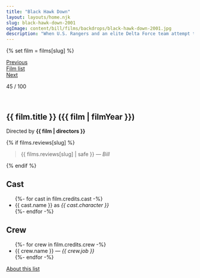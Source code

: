 ```yaml
---
title: "Black Hawk Down"
layout: layouts/home.njk
slug: black-hawk-down-2001
ogImage: content/bill/films/backdrops/black-hawk-down-2001.jpg
description: "When U.S. Rangers and an elite Delta Force team attempt to kidnap two underlings of a Somali warlord, their Black Hawk helicopters are shot down, and the Americans suffer heavy casualties, facing intense fighting from the militia on the ground."
---
```


{% set film = films[slug] %}

<nav class="films">
  <div class="prev">
    <a href="../amlie-2001"><i class="fa-solid fa-chevron-left fa-xs"></i> Previous</a>
  </div>
  <div>
    <a href="../">Film list</a>
  </div>
  <div class="next">
    <a href="../24-hour-party-people-2002">Next <i class="fa-solid fa-chevron-right fa-xs"></i></a>
  </div>
</nav>

<p>45 / 100</p>

<article class="film slug-black-hawk-down-2001">
  <div class="backdrop-and-poster">
    <img class="poster" src="../films/posters/{{ slug }}.jpg" alt="">
    <img class="backdrop" src="../films/backdrops/{{ slug }}.jpg" alt="">
  </div>

  <h1>{{ film.title }} ({{ film | filmYear }})</h1>

  

  <p class="director">
    Directed by <strong>{{ film | directors }}</strong>
  </p>

  {% if films.reviews[slug] %}
    <blockquote> 
      {{ films.reviews[slug] | safe }} <em>— Bill</em>
    </blockquote> 
  {% endif %}

  <h2>
    Cast
  </h2>
  <ul>
    {%- for cast in film.credits.cast -%}
      <li>
        {{ cast.name }} as <em>{{ cast.character }}</em>
      </li>
    {%- endfor -%}
  </ul>

  <h2>
    Crew
  </h2>
  <ul>
    {%- for crew in film.credits.crew -%}
      <li>
        {{ crew.name }} &mdash; <em>{{ crew.job }}</em>
      </li>
    {%- endfor -%}
  </ul>
</article>
<footer>
  <a href="../about">About this list</a>
</footer>
